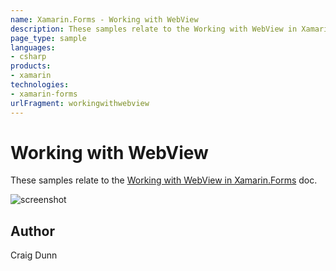 ```yaml
---
name: Xamarin.Forms - Working with WebView
description: These samples relate to the Working with WebView in Xamarin.Forms doc.
page_type: sample
languages:
- csharp
products:
- xamarin
technologies:
- xamarin-forms
urlFragment: workingwithwebview
---
```

# Working with WebView

These samples relate to the [Working with WebView in Xamarin.Forms](http://developer.xamarin.com/guides/cross-platform/xamarin-forms/working-with/webview) doc.

![screenshot](https://raw.githubusercontent.com/xamarin/xamarin-forms-samples/master/WorkingWithWebview/Screenshots/webview-sml.png "Fonts")

## Author

Craig Dunn
